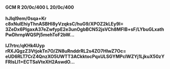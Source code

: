 #### GCM R 20/0c/400 L 20/0c/400
**hJlql9em/0sqa+Kr**<br/>**c8xNulEhiyThnASBHI8yVzqksC/huG9/XPOZ2kLEy9I=**<br/>**3ZeDx6PIgaxA37eZwfypE2e3unOgbBCN52jsVCh8MFlB+sF/LYbuGLxathPwDhrnpWQSPj5mehToF2bW...**<br/><br/>
**lJ7rtrc/qKHk4Uyp**<br/>**rRXJQgzZ3VtjokTn7O/ZN8uRnddrRL2s4ZO7HIwZ7Oc=**<br/>**eUD6RLT7CrZ4QnzXO5UWTT3ACkktocPqxULSGYMPclWZYj1LjkuX50zYFRIsLI1+ECTSaVteXH2AswdO...**